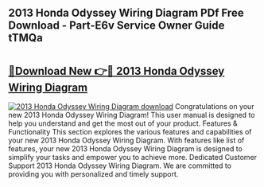 ## 2013 Honda Odyssey Wiring Diagram PDf Free Download - Part-E6v Service Owner Guide tTMQa

# <h2><a href="http://dfr6lez.blite.top/?on=2013+Honda+Odyssey+Wiring+Diagram">🔗Download New 👉🔴 2013 Honda Odyssey Wiring Diagram</a></h2>

[![2013 Honda Odyssey Wiring Diagram download](https://i.imgur.com/lujVjoI.png)](http://dfr6lez.blite.top/?on=2013+Honda+Odyssey+Wiring+Diagram)
Congratulations on your new 2013 Honda Odyssey Wiring Diagram! This user manual is designed to help you understand and get the most out of your product. Features & Functionality This section explores the various features and capabilities of your new 2013 Honda Odyssey Wiring Diagram. With features like list of features, your new 2013 Honda Odyssey Wiring Diagram is designed to simplify your tasks and empower you to achieve more. Dedicated Customer Support 2013 Honda Odyssey Wiring Diagram. We are committed to providing you with personalized and timely support.
